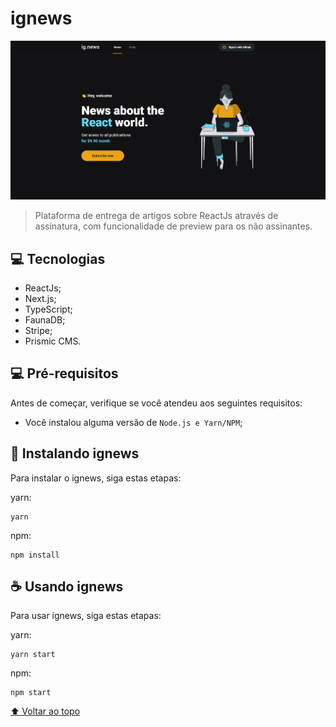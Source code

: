# ignews

<img src=".github/imagem-preview.png" alt="ignews">

> Plataforma de entrega de artigos sobre ReactJs através de assinatura, com funcionalidade de preview para os não assinantes.

## 💻 Tecnologias

* ReactJs;
* Next.js;
* TypeScript;
* FaunaDB;
* Stripe;
* Prismic CMS.

## 💻 Pré-requisitos

Antes de começar, verifique se você atendeu aos seguintes requisitos:

* Você instalou alguma versão de `Node.js e Yarn/NPM`;

## 🚀 Instalando ignews

Para instalar o ignews, siga estas etapas:

yarn:
```
yarn
```

npm:
```
npm install
```

## ☕ Usando ignews

Para usar ignews, siga estas etapas:

yarn:
```
yarn start
```

npm:
```
npm start
```

[⬆ Voltar ao topo](#ignews)<br>
